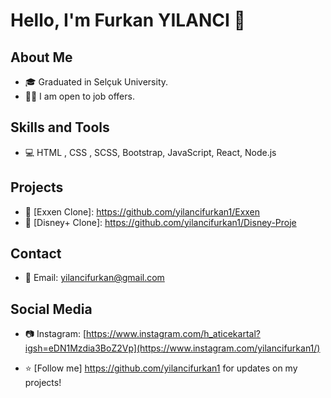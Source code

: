 # Hello, I'm Furkan YILANCI 👋



## About Me

- 🎓 Graduated in Selçuk University.
- 🤝🏻 I am open to job offers.


## Skills and Tools

- 💻 HTML , CSS , SCSS, Bootstrap, JavaScript, React, Node.js

## Projects

- 🚀 [Exxen Clone]: https://github.com/yilancifurkan1/Exxen
- 🌟 [Disney+ Clone]: https://github.com/yilancifurkan1/Disney-Proje

## Contact

- 📧 Email: yilancifurkan@gmail.com

## Social Media

- 📷 Instagram: [https://www.instagram.com/h_aticekartal?igsh=eDN1Mzdia3BoZ2Vp](https://www.instagram.com/yilancifurkan1/)


- ⭐️ [Follow me] https://github.com/yilancifurkan1  for updates on my projects!
